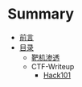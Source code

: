 # Summary

* [前言](README.md)
* [目录](mu-lu.md)
  * [靶机渗透](mu-lu/ba-ji-shen-tou.md)
  * CTF-Writeup
    * [Hack101 ](mu-lu/hack101.md)

